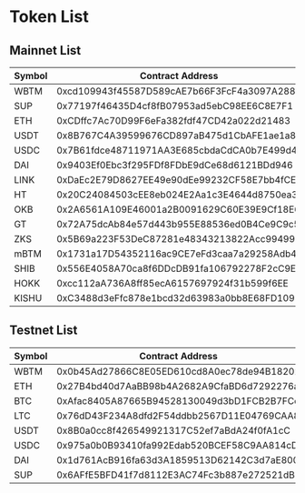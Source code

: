 # Token List

## Mainnet List

| Symbol | Contract Address  | Decimals |
| ---- | ---- | ---- |
| WBTM | 0xcd109943f45587D589cAE7b66F3FcF4a3097A288 | 18  |
| SUP  | 0x77197f46435D4cf8fB07953ad5ebC98EE6C8E7F1 | 18  |
| ETH  | 0xCDffc7Ac70D99F6eFa382fdf47CD42a022d21483 | 18  |
| USDT | 0x8B767C4A39599676CD897aB475d1CbAFE1ae1a8d | 18  |
| USDC | 0x7B61fdce48711971AA3E685cbdaCdCA0b7E499d4 | 18  |
| DAI  | 0x9403Ef0Ebc3f295FDf8FDbE9dCe68d6121BDd946 | 18  |
| LINK  | 0xDaEc2E79D8627EE49e90dEe99232CF58E7bb4fCE | 18  |
| HT  | 0x20C24084503cEE8eb024E2Aa1c3E4644d8750ea3 | 18  |
| OKB  | 0x2A6561A109E46001a2B0091629C60E39E9Cf18E6 | 18  |
| GT  | 0x72A75dcAb84e57d443b955E88536ed0B4Ce9C9c5 | 18  |
| ZKS  | 0x5B69a223F53DeC87281e48343213822Acc994990 | 18  |
| mBTM  | 0x1731a17D54352116ac9CE7eFd3caa7a29258Adb4 | 18  |
| SHIB  | 0x556E4058A70ca8f6DDcDB91fa106792278F2cC9E | 18  |
| HOKK  | 0xcc112aA736A8ff85ecA6157697924f31b599f6EE | 18  |
| KISHU  | 0xC3488d3eFfc878e1bcd32d63983a0bb8E68FD109 | 18  |

## Testnet List

| Symbol | Contract Address  | Decimals |
| ---- | ---- | ---- |
| WBTM | 0x0b45Ad27866C8E05ED610cd8A0ec78de94B18202 | 18  |
| ETH  | 0x27B4bd40d7AaBB98b4A2682A9CfaBD6d7292276a | 18  |
| BTC  | 0xAfac8405A87665B94528130049d3bD1FCB2B7FCc | 18  |
| LTC  | 0x76dD43F234A8dfd2F54ddbb2567D11E04769CAA8 | 18  |
| USDT | 0x8B0a0cc8f426549921317C52ef7aBdA24f0fA1cC | 18  |
| USDC | 0x975a0b0B93410fa992Edab520BCEF58C9AA814cD | 18  |
| DAI  | 0x1d761AcB916fa63d3A1859513D62142C3d7aE800 | 18  |
| SUP  | 0x6AFfE5BFD41f7d8112E3AC74Fc3b887e272521dB | 18  |
